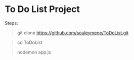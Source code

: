 # To Do List Project

Steps:

> git clone https://github.com/souleymene/ToDoList.git

> cd ToDoList

>nodemon app.js

